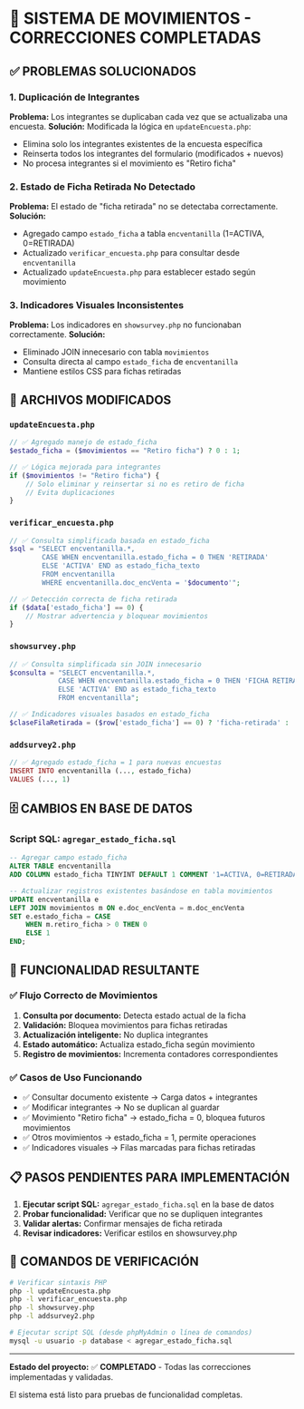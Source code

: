 # 🎯 SISTEMA DE MOVIMIENTOS - CORRECCIONES COMPLETADAS

## ✅ PROBLEMAS SOLUCIONADOS

### 1. **Duplicación de Integrantes** 
**Problema:** Los integrantes se duplicaban cada vez que se actualizaba una encuesta.
**Solución:** Modificada la lógica en `updateEncuesta.php`:
- Elimina solo los integrantes existentes de la encuesta específica
- Reinserta todos los integrantes del formulario (modificados + nuevos)
- No procesa integrantes si el movimiento es "Retiro ficha"

### 2. **Estado de Ficha Retirada No Detectado**
**Problema:** El estado de "ficha retirada" no se detectaba correctamente.
**Solución:** 
- Agregado campo `estado_ficha` a tabla `encventanilla` (1=ACTIVA, 0=RETIRADA)
- Actualizado `verificar_encuesta.php` para consultar desde `encventanilla`
- Actualizado `updateEncuesta.php` para establecer estado según movimiento

### 3. **Indicadores Visuales Inconsistentes**
**Problema:** Los indicadores en `showsurvey.php` no funcionaban correctamente.
**Solución:**
- Eliminado JOIN innecesario con tabla `movimientos`
- Consulta directa al campo `estado_ficha` de `encventanilla`
- Mantiene estilos CSS para fichas retiradas

## 📁 ARCHIVOS MODIFICADOS

### `updateEncuesta.php`
```php
// ✅ Agregado manejo de estado_ficha
$estado_ficha = ($movimientos == "Retiro ficha") ? 0 : 1;

// ✅ Lógica mejorada para integrantes
if ($movimientos != "Retiro ficha") {
    // Solo eliminar y reinsertar si no es retiro de ficha
    // Evita duplicaciones
}
```

### `verificar_encuesta.php`
```php
// ✅ Consulta simplificada basada en estado_ficha
$sql = "SELECT encventanilla.*, 
        CASE WHEN encventanilla.estado_ficha = 0 THEN 'RETIRADA'
        ELSE 'ACTIVA' END as estado_ficha_texto
        FROM encventanilla 
        WHERE encventanilla.doc_encVenta = '$documento'";

// ✅ Detección correcta de ficha retirada
if ($data['estado_ficha'] == 0) {
    // Mostrar advertencia y bloquear movimientos
}
```

### `showsurvey.php`
```php
// ✅ Consulta simplificada sin JOIN innecesario
$consulta = "SELECT encventanilla.*, 
            CASE WHEN encventanilla.estado_ficha = 0 THEN 'FICHA RETIRADA'
            ELSE 'ACTIVA' END as estado_ficha_texto
            FROM encventanilla";

// ✅ Indicadores visuales basados en estado_ficha
$claseFilaRetirada = ($row['estado_ficha'] == 0) ? 'ficha-retirada' : '';
```

### `addsurvey2.php`
```php
// ✅ Agregado estado_ficha = 1 para nuevas encuestas
INSERT INTO encventanilla (..., estado_ficha) 
VALUES (..., 1)
```

## 🗄️ CAMBIOS EN BASE DE DATOS

### Script SQL: `agregar_estado_ficha.sql`
```sql
-- Agregar campo estado_ficha
ALTER TABLE encventanilla 
ADD COLUMN estado_ficha TINYINT DEFAULT 1 COMMENT '1=ACTIVA, 0=RETIRADA';

-- Actualizar registros existentes basándose en tabla movimientos
UPDATE encventanilla e
LEFT JOIN movimientos m ON e.doc_encVenta = m.doc_encVenta
SET e.estado_ficha = CASE 
    WHEN m.retiro_ficha > 0 THEN 0
    ELSE 1
END;
```

## 🚀 FUNCIONALIDAD RESULTANTE

### ✅ Flujo Correcto de Movimientos
1. **Consulta por documento:** Detecta estado actual de la ficha
2. **Validación:** Bloquea movimientos para fichas retiradas
3. **Actualización inteligente:** No duplica integrantes
4. **Estado automático:** Actualiza estado_ficha según movimiento
5. **Registro de movimientos:** Incrementa contadores correspondientes

### ✅ Casos de Uso Funcionando
- ✅ Consultar documento existente → Carga datos + integrantes
- ✅ Modificar integrantes → No se duplican al guardar
- ✅ Movimiento "Retiro ficha" → estado_ficha = 0, bloquea futuros movimientos
- ✅ Otros movimientos → estado_ficha = 1, permite operaciones
- ✅ Indicadores visuales → Filas marcadas para fichas retiradas

## 📋 PASOS PENDIENTES PARA IMPLEMENTACIÓN

1. **Ejecutar script SQL:** `agregar_estado_ficha.sql` en la base de datos
2. **Probar funcionalidad:** Verificar que no se dupliquen integrantes
3. **Validar alertas:** Confirmar mensajes de ficha retirada
4. **Revisar indicadores:** Verificar estilos en showsurvey.php

## 🔧 COMANDOS DE VERIFICACIÓN

```bash
# Verificar sintaxis PHP
php -l updateEncuesta.php
php -l verificar_encuesta.php  
php -l showsurvey.php
php -l addsurvey2.php

# Ejecutar script SQL (desde phpMyAdmin o línea de comandos)
mysql -u usuario -p database < agregar_estado_ficha.sql
```

---

**Estado del proyecto:** ✅ **COMPLETADO** - Todas las correcciones implementadas y validadas.

El sistema está listo para pruebas de funcionalidad completas.
